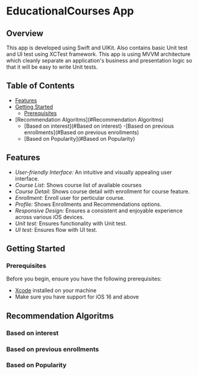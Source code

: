 # EducationalCourses App

## Overview

This app is developed using Swift and UIKit. Also contains basic Unit test and UI test using XCTest framework. This app is using MVVM architecture which cleanly separate an application's business and presentation logic so that it will be easy to write Unit tests.

## Table of Contents

- [Features](#features)
- [Getting Started](#getting-started)
  - [Prerequisites](#prerequisites)
- [Recommendation Algoritms](#Recommendation Algoritms)
  - [Based on interest](#Based on interest)
   -[Based on previous enrollments](#Based on previous enrollments)
  - [Based on Popularity](#Based on Popularity)


## Features

- *User-friendly Interface:* An intuitive and visually appealing user interface.
- *Course List:* Shows course list of available courses
- *Course Detail:* Shows course detail with enrollment for course feature.
- *Enrollment:* Enroll user for perticular course.
- *Profile:* Shows Enrollments and Recommendations options.
- *Responsive Design:* Ensures a consistent and enjoyable experience across various iOS devices.
- *Unit test:* Ensures functionality with Unit test.
- *UI test:* Ensures flow with UI test.


## Getting Started

### Prerequisites

Before you begin, ensure you have the following prerequisites:

- [Xcode](https://developer.apple.com/xcode/) installed on your machine
- Make sure you have support for iOS 16 and above


## Recommendation Algoritms

### Based on interest

### Based on previous enrollments

### Based on Popularity

